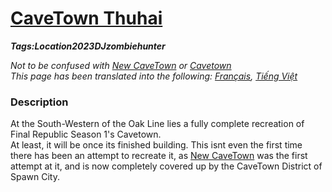 # [CaveTown Thuhai](#second-cavetown)
___Tags:<span class="tag tag-green">Location</span><span class="tag tag-pink">2023</span><span class="tag tag-blurple">DJzombiehunter</span>___

_Not to be confused with [New CaveTown](#new-cavetown) or [Cavetown](#cavetown)_  
_This page has been translated into the following: [Français](#second-cavetown-FR), [Tiếng Việt](#second-cavetown-VT)_

### Description

At the South-Western of the Oak Line lies a fully complete recreation of Final Republic Season 1's Cavetown.  
At least, it will be once its finished building. This isnt even the first time there has been an attempt to recreate it, as [New CaveTown](#new-cavetown) was the first attempt at it, and is now completely covered up by the CaveTown District of Spawn City.